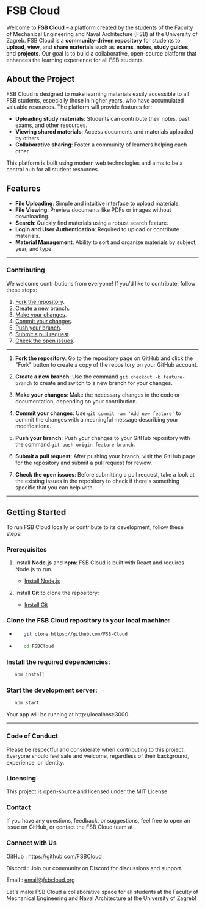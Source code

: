 # FSB Cloud

Welcome to **FSB Cloud** – a platform created by the students of the Faculty of Mechanical Engineering and Naval Architecture (FSB) at the University of Zagreb. FSB Cloud is a **community-driven repository** for students to **upload**, **view**, and **share materials** such as **exams**, **notes**, **study guides**, and **projects**. Our goal is to build a collaborative, open-source platform that enhances the learning experience for all FSB students.

## About the Project

FSB Cloud is designed to make learning materials easily accessible to all FSB students, especially those in higher years, who have accumulated valuable resources. The platform will provide features for:
- **Uploading study materials**: Students can contribute their notes, past exams, and other resources.
- **Viewing shared materials**: Access documents and materials uploaded by others.
- **Collaborative sharing**: Foster a community of learners helping each other.

This platform is built using modern web technologies and aims to be a central hub for all student resources.

## Features

- **File Uploading**: Simple and intuitive interface to upload materials.
- **File Viewing**: Preview documents like PDFs or images without downloading.
- **Search**: Quickly find materials using a robust search feature.
- **Login and User Authentication**: Required to upload or contribute materials.
- **Material Management**: Ability to sort and organize materials by subject, year, and type.
___
### Contributing
We welcome contributions from everyone! If you'd like to contribute, follow these steps:

1. [Fork the repository](#1).
2. [Create a new branch](#2).
3. [Make your changes](#3).
4. [Commit your changes](#4).
5. [Push your branch](#5).
6. [Submit a pull request](#6).
7. [Check the open issues](#7).

___
1. **Fork the repository**: Go to the repository page on GitHub and click the "Fork" button to create a copy of the repository on your GitHub account.

2. **Create a new branch**: Use the command `git checkout -b feature-branch` to create and switch to a new branch for your changes.

3. **Make your changes**: Make the necessary changes in the code or documentation, depending on your contribution.

4. **Commit your changes**: Use `git commit -am 'Add new feature'` to commit the changes with a meaningful message describing your modifications.

5. **Push your branch**: Push your changes to your GitHub repository with the command `git push origin feature-branch`.

6. **Submit a pull request**: After pushing your branch, visit the GitHub page for the repository and submit a pull request for review.

7. **Check the open issues**: Before submitting a pull request, take a look at the existing issues in the repository to check if there's something specific that you can help with.

___
## Getting Started

To run FSB Cloud locally or contribute to its development, follow these steps:

### Prerequisites

1. Install **Node.js** and **npm**: FSB Cloud is built with React and requires Node.js to run.
   - [Install Node.js](https://nodejs.org/en/download/)
   
2. Install **Git** to clone the repository:
   - [Install Git](https://git-scm.com/)

### Clone the FSB Cloud repository to your local machine:

+  ```bash
      git clone https://github.com/FSB-Cloud 
   ```
+  ```bash
      cd FSBCloud
   ```

### Install the required dependencies:
   
   ```bash
      npm install
   ```

### Start the development server:

   ```bash
      npm start
   ```

Your app will be running at http://localhost:3000.

___
### Code of Conduct
Please be respectful and considerate when contributing to this project. Everyone should feel safe and welcome, regardless of their background, experience, or identity.

### Licensing
This project is open-source and licensed under the MIT License.

### Contact
If you have any questions, feedback, or suggestions, feel free to open an issue on GitHub, or contact the FSB Cloud team at .

### Connect with Us
GitHub  : https://github.com/FSBCloud

Discord : Join our community on Discord for discussions and support.

Email   : email@fsbcloud.org

Let's make FSB Cloud a collaborative space for all students at the Faculty of Mechanical Engineering and Naval Architecture at the University of Zagreb!




